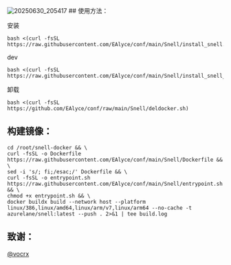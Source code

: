 ![20250630_205417](https://github.com/user-attachments/assets/cea2aeb3-2e25-4f3e-a793-d80d67de37d3) ## 使用方法：

安装
```
bash <(curl -fsSL https://raw.githubusercontent.com/EAlyce/conf/main/Snell/install_snell.sh)
```
dev
```
bash <(curl -fsSL https://raw.githubusercontent.com/EAlyce/conf/main/Snell/install_snell_dev.sh)
```

卸载

```
bash <(curl -fsSL https://github.com/EAlyce/conf/raw/main/Snell/deldocker.sh)
```


 ## 构建镜像：

```
cd /root/snell-docker && \
curl -fsSL -o Dockerfile https://raw.githubusercontent.com/EAlyce/conf/main/Snell/Dockerfile && \
sed -i 's/; fi;/esac;/' Dockerfile && \
curl -fsSL -o entrypoint.sh https://raw.githubusercontent.com/EAlyce/conf/main/Snell/entrypoint.sh && \
chmod +x entrypoint.sh && \
docker buildx build --network host --platform linux/386,linux/amd64,linux/arm/v7,linux/arm64 --no-cache -t azurelane/snell:latest --push . 2>&1 | tee build.log

```


 ## 致谢：
 [ @vocrx](https://github.com/vocrx)
